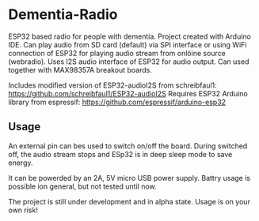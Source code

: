 # Dementia-Radio
ESP32 based radio for people with dementia.
Project created with Arduino IDE.
Can play audio from SD card (default) via SPI interface or using WiFi connection of ESP32 for playing audio stream from onlöine source (webradio).
Uses I2S audio interface of ESP32 for audio output. Can used together with MAX98357A breakout boards.

Includes modified version of ESP32-audioI2S from schreibfaul1: https://github.com/schreibfaul1/ESP32-audioI2S
Requires ESP32 Arduino library from espressif: https://github.com/espressif/arduino-esp32

## Usage
An external pin can bes used to switch on/off the board.
During switched off, the audio stream stops and ESp32 is in deep sleep mode to save energy.

It can be powerded by an 2A, 5V micro USB power supply.
Battry usage is possible ion general, but not tested until now.

The project is still under development and in alpha state. Usage is on your own risk!
